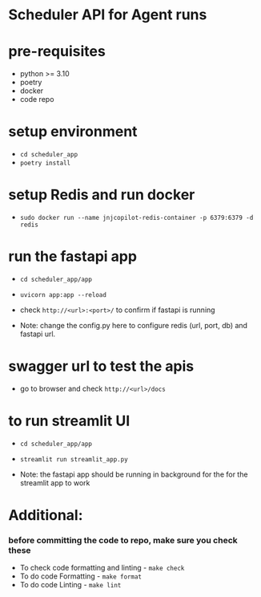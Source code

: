 # Scheduler API for Agent runs

# pre-requisites
- python >= 3.10
- poetry
- docker
- code repo

# setup environment
- `cd scheduler_app`
- `poetry install`

# setup Redis and run docker
- `sudo docker run --name jnjcopilot-redis-container -p 6379:6379 -d redis`

# run the fastapi app
- `cd scheduler_app/app`
- `uvicorn app:app --reload`

- check `http://<url>:<port>/` to confirm if fastapi is running
- Note: change the config.py here to configure redis (url, port, db) and fastapi url.

# swagger url to test the apis
- go to browser and check `http://<url>/docs`

# to run streamlit UI
- `cd scheduler_app/app`
- `streamlit run streamlit_app.py`

- Note: the fastapi app should be running in background for the for the streamlit app to work

# Additional:
### before committing the code to repo, make sure you check these
- To check code formatting and linting - `make check`
- To do code Formatting - `make format`
- To do code Linting - `make lint`